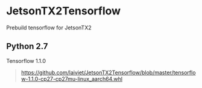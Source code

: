 # JetsonTX2Tensorflow
Prebuild tensorflow for JetsonTX2

## Python 2.7
Tensorflow 1.1.0
> https://github.com/laiviet/JetsonTX2Tensorflow/blob/master/tensorflow-1.1.0-cp27-cp27mu-linux_aarch64.whl
